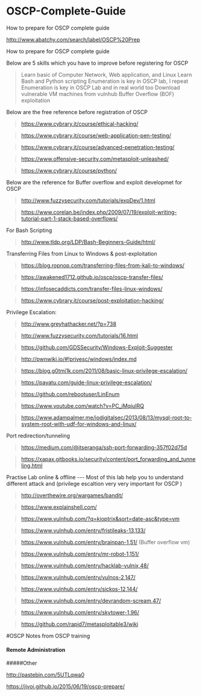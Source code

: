 # OSCP-Complete-Guide
How to prepare for OSCP complete guide

http://www.abatchy.com/search/label/OSCP%20Prep

How to prepare for OSCP complete guide

Below are 5 skills which you have to improve before registering for OSCP
> Learn basic of Computer Network, Web application, and Linux
> Learn Bash and Python scripting
> Enumeration is key in OSCP lab, I repeat Enumeration is key in OSCP Lab and in real world too
> Download vulnerable VM machines from vulnhub
> Buffer Overflow (BOF) exploitation

Below are the free reference before registration of OSCP 
> https://www.cybrary.it/course/ethical-hacking/

> https://www.cybrary.it/course/web-application-pen-testing/

> https://www.cybrary.it/course/advanced-penetration-testing/

> https://www.offensive-security.com/metasploit-unleashed/

> https://www.cybrary.it/course/python/

Below are the reference for Buffer overflow and exploit developmet for OSCP
> http://www.fuzzysecurity.com/tutorials/expDev/1.html

> https://www.corelan.be/index.php/2009/07/19/exploit-writing-tutorial-part-1-stack-based-overflows/

For Bash Scripting 
> http://www.tldp.org/LDP/Bash-Beginners-Guide/html/

Transferring Files from Linux to Windows & post-exploitation
> https://blog.ropnop.com/transferring-files-from-kali-to-windows/

>https://awakened1712.github.io/oscp/oscp-transfer-files/

>https://infosecaddicts.com/transfer-files-linux-windows/

> https://www.cybrary.it/course/post-exploitation-hacking/

Privilege Escalation:
> http://www.greyhathacker.net/?p=738

> http://www.fuzzysecurity.com/tutorials/16.html

> https://github.com/GDSSecurity/Windows-Exploit-Suggester

> http://pwnwiki.io/#!privesc/windows/index.md

> https://blog.g0tmi1k.com/2011/08/basic-linux-privilege-escalation/

> https://payatu.com/guide-linux-privilege-escalation/

> https://github.com/rebootuser/LinEnum

> https://www.youtube.com/watch?v=PC_iMqiuIRQ

> https://www.adampalmer.me/iodigitalsec/2013/08/13/mysql-root-to-system-root-with-udf-for-windows-and-linux/

Port redirection/tunneling
>https://medium.com/@itseranga/ssh-port-forwarding-357f02d75d

>https://xapax.gitbooks.io/security/content/port_forwarding_and_tunneling.html


Practise Lab online & offline --- Most of this lab help you to understand different attack and (privilege escaltion very very important for OSCP )
> http://overthewire.org/wargames/bandit/

> https://www.explainshell.com/

> https://www.vulnhub.com/?q=kioptrix&sort=date-asc&type=vm

> https://www.vulnhub.com/entry/fristileaks-13,133/

> https://www.vulnhub.com/entry/brainpan-1,51/ (Buffer overflow vm)

> https://www.vulnhub.com/entry/mr-robot-1,151/

> https://www.vulnhub.com/entry/hacklab-vulnix,48/

> https://www.vulnhub.com/entry/vulnos-2,147/

> https://www.vulnhub.com/entry/sickos-12,144/

> https://www.vulnhub.com/entry/devrandom-scream,47/

> https://www.vulnhub.com/entry/skytower-1,96/

> https://github.com/rapid7/metasploitable3/wiki

#OSCP 
Notes from OSCP training
 
#### Remote Administration
#####Other

http://pastebin.com/5UTLqwa0

https://jivoi.github.io/2015/06/19/oscp-prepare/
